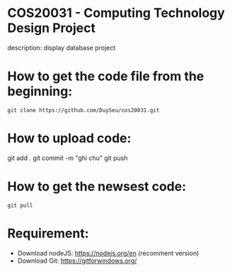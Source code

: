 # COS20031 - Computing Technology Design Project
description: display database project

# How to get the code file from the beginning:
    git clone https://github.com/DuySeu/cos20031.git

# How to upload code: 
   git add .
   git commit -m "ghi chu"
   git push

# How to get the newsest code:
    git pull

# Requirement:
- Download nodeJS: https://nodejs.org/en (recomment version)
- Download Git: https://gitforwindows.org/